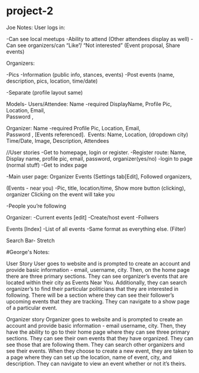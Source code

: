 # project-2


Joe Notes: 
User logs in:

-Can see local meetups
-Ability to attend (Other attendees display as well) 
-Can see organizers/can “Like”/ “Not interested”
(Event proposal, Share events)

Organizers:

-Pics
-Information (public info, stances, events)
-Post events (name, description, pics, location, time/date)


-Separate (profile layout same)


Models-
Users/Attendee:
Name -required
DisplayName,
Profile Pic,
Location,
Email,	
Password	, 


Organizer: 
Name -required
Profile Pic,
Location,
Email,	
Password	, 
[Events referenced].
 Events:
Name, 
Location, (dropdown city)
Time/Date,
Image,
Description,
Attendees



//User stories
-Get to homepage, login or register. 
-Register route: Name, Display name, profile pic, email, password, organizer(yes/no)
-login to page (normal stuff)
-Get to index page


-Main user page:
Organizer Events 
(Settings tab[Edit], Followed organizers, 

(Events - near you)
-Pic, title, location/time, Show more button (clicking), organizer
Clicking on the event will take you 

-People you’re following

Organizer:
-Current events [edit]
-Create/host event 
-Follwers

Events [Index]
-List of all events -Same format as everything else. 
(Filter)

Search Bar- Stretch

#George's Notes: 

User Story
User goes to website and is prompted to create an account and provide basic information - email, username, city.  Then, on the home page there are three primary sections.  They can see organizer’s events that are located within their city as Events Near You.  Additionally, they can search organizer’s to find their particular politicians that they are interested in following.  There will be a section where they can see their follower’s upcoming events that they are tracking.
They can navigate to a show page of a particular event.

Organizer story
Organizer goes to website and is prompted to create an account and provide basic information - email username, city.  Then, they have the ability to go to their home page where they can see three primary sections.  They can see their own events that they have organized.  They can see those that are following them.  They can search other organizers and see their events.
When they choose to create a new event, they are taken to a page where they can set up the location, name of event, city, and description.  They can navigate to view an event whether or not it’s theirs.
